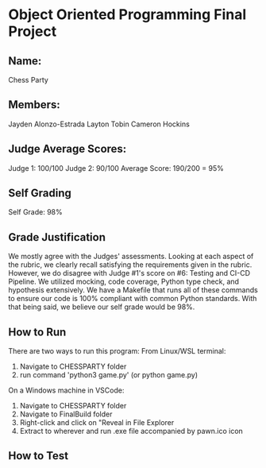 # Object Oriented Programming Final Project
## Name: 
Chess Party

## Members:
Jayden Alonzo-Estrada
Layton Tobin
Cameron Hockins

## Judge Average Scores:
Judge 1: 100/100
Judge 2: 90/100
Average Score: 190/200 = 95%

## Self Grading
Self Grade: 98%

## Grade Justification
We mostly agree with the Judges' assessments. Looking at each aspect of the rubric, we clearly recall satisfying the requirements given in the rubric. However, we do disagree with Judge #1's score on #6: Testing and CI-CD Pipeline. We utilized mocking, code coverage, Python type check, and hypothesis extensively. We have a Makefile that runs all of these commands to ensure our code is 100% compliant with common Python standards. With that being said, we believe our self grade would be 98%.

## How to Run
There are two ways to run this program:
From Linux/WSL terminal:
1. Navigate to CHESSPARTY folder
2. run command 'python3 game.py' (or python game.py)

On a Windows machine in VSCode:
1. Navigate to CHESSPARTY folder
2. Navigate to FinalBuild folder
3. Right-click and click on "Reveal in File Explorer
4. Extract to wherever and run .exe file accompanied by pawn.ico icon

## How to Test